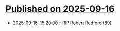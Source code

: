 # [Published on 2025-09-16](index.md)

* [2025-09-16, 15:20:00](https://soylentnews.org/breakingnews/article.pl?sid=25/09/16/1516209&from=rss) - [RIP Robert Redford (89)](https://soylentnews.org/breakingnews/article.pl?sid=25/09/16/1516209&from=rss)
